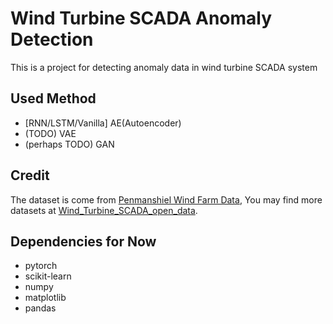 # Wind Turbine SCADA Anomaly Detection

This is a project for detecting anomaly data in wind turbine SCADA system

## Used Method

- [RNN/LSTM/Vanilla] AE(Autoencoder)
- (TODO) VAE
- (perhaps TODO) GAN

## Credit

The dataset is come from [Penmanshiel Wind Farm Data](https://zenodo.org/record/5946808), You may find more datasets at [Wind_Turbine_SCADA_open_data](https://github.com/sltzgs/Wind_Turbine_SCADA_open_data).

## Dependencies for Now

- pytorch
- scikit-learn
- numpy
- matplotlib
- pandas

